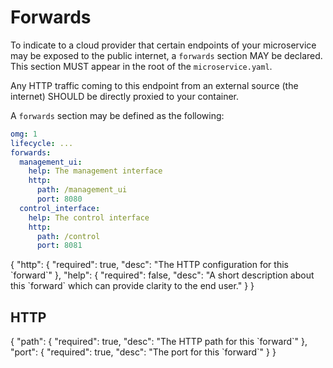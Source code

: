 # Forwards

To indicate to a cloud provider that certain endpoints of your microservice
may be exposed to the public internet, a `forwards` section MAY be declared.
This section MUST appear in the root of the `microservice.yaml`.

Any HTTP traffic coming to this endpoint from an external source (the internet)
SHOULD be directly proxied to your container.

A `forwards` section may be defined as the following:
```yaml
omg: 1
lifecycle: ...
forwards:
  management_ui:
    help: The management interface
    http:
      path: /management_ui
      port: 8080      
  control_interface:
    help: The control interface
    http:
      path: /control
      port: 8081
```

<Badge text="forwards.$" type="tip"/>

<json-table>
<p>
{
    "http": {
        "required": true, 
        "desc": "The HTTP configuration for this `forward`"
    },
    "help": {
        "required": false, 
        "desc": "A short description about this `forward` which can provide clarity to the end user."
    }
}
</p>
</json-table>

## HTTP
<Badge text="forwards.$.http" type="tip"/>

<json-table>
<p>
{
    "path": {
        "required": true, 
        "desc": "The HTTP path for this `forward`"
    },
    "port": {
        "required": true, 
        "desc": "The port for this `forward`"
    }
}
</p>
</json-table>
